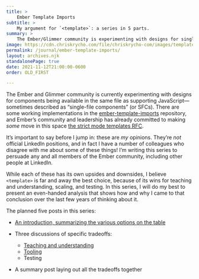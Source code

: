 ```yaml
---
title: >
    Ember Template Imports
subtitle: >
    My argument for `<template>`: a series in 5 parts.
summary: >
    The Ember/Glimmer community is experimenting with designs for single-file-components. This series is a deep dive and extended argument for the `<template>` design over alternatives.
image: https://cdn.chriskrycho.com/file/chriskrycho-com/images/template-imports-demo.png
permalink: /journal/ember-template-imports/
layout: archives.njk
standalonePage: true
date: 2021-11-12T21:00:00-0600
order: OLD_FIRST

---
```


The Ember and Glimmer community is currently experimenting with designs for components being available in the same file as supporting JavaScript—sometimes described as “single-file components” (or <abbr>SFC</abbr>s). There are some working implementations in the [ember-template-imports][eti] repository, and Ember’s community and leadership has already committed to making *some* move in this space [the strict mode templates <abbr title="request for comments">RFC</abbr>][strict].

[eti]: https://github.com/ember-template-imports/ember-template-imports
[strict]: https://emberjs.github.io/rfcs/0496-handlebars-strict-mode.html

<div class='note'>  

It’s important to say before I jump in: these are *my* opinions. They’re *not* official LinkedIn positions, and in fact I have a number of colleagues who disagree with me about some of these things! I’m writing this series to persuade any and all members of the Ember community, including other people at LinkedIn.

</div>

While each of these has its own upsides and downsides, I believe `<template>` is far and away the best choice, because of its wins for teaching and understanding, scaling, and testing. In this series, I will do my best to present an even-handed analysis that shows how and why I came to that conclusion over the last few years of thinking about it.

The planned five posts in this series:

- [An introduction, summarizing the various options on the table](./part-1/)

- Three discussions of specific tradeoffs:
    - [Teaching and understanding](./part-2/)
    - [Tooling](./part-3/)
    - Testing

- A summary post laying out all the tradeoffs together
